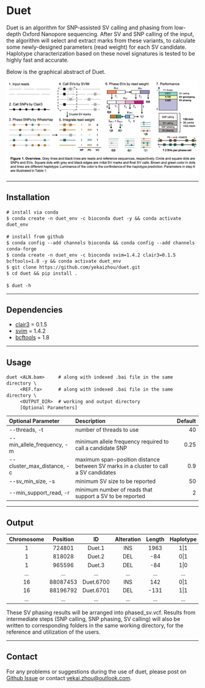 # Duet

Duet is an algorithm for SNP-assisted SV calling and phasing from low-depth Oxford Nanopore sequencing. After SV and SNP calling of the input, the algorithm will select and extract marks from these variants, to calculate some newly-designed parameters (read weight) for each SV candidate. Haplotype characterization based on these novel signatures is tested to be highly fast and accurate.

Below is the graphical abstract of Duet.

![](docs/duet_graphical_abstract.png)

---
## Installation

    # install via conda
    $ conda create -n duet_env -c bioconda duet -y && conda activate duet_env

    # install from github
    $ conda config --add channels bioconda && conda config --add channels conda-forge
    $ conda create -n duet_env -c bioconda svim=1.4.2 clair3=0.1.5 bcftools=1.8 -y && conda activate duet_env
    $ git clone https://github.com/yekaizhou/duet.git
    $ cd duet && pip install .
    
    $ duet -h

---
## Dependencies

- [clair3](https://github.com/HKU-BAL/Clair3) = 0.1.5
- [svim](https://github.com/eldariont/svim) = 1.4.2
- [bcftools](https://anaconda.org/bioconda/bcftools) = 1.8

---
## Usage

    duet <ALN.bam>     # along with indexed .bai file in the same directory \
         <REF.fa>      # along with indexed .bai file in the same directory \
         <OUTPUT_DIR>  # working and output directory
         [Optional Parameters]

| Optional Parameter | Description | Default |
| :------------ |:---------------|-------------:|
|--threads, -t|number of threads to use|40|
|--min_allele_frequency, -m|minimum allele frequency required to call a candidate SNP|0.25|
|--cluster_max_distance, -c|maximum span-position distance between SV marks in a cluster to call a SV candidates|0.9|
|--sv_min_size, -s|minimum SV size to be reported|50|
|--min_support_read, -r|minimum number of reads that support a SV to be reported|2|

---
## Output
   
| Chromosome | Position | ID | Alteration | Length | Haplotype | Phase Set |
|:---:|:---:|:---:|:---:|:---:|:---:|:---:|
|1|724801|Duet.1|INS|1963|1\|1|639244|
|1|818028|Duet.2|DEL|-84|0\|1|639244|
|1|965596|Duet.3|DEL|-84|1\|0|639244|
|...|...|...|...|...|...|...|
|16|88087453|Duet.6700|INS|142|0\|1|85189772|
|16|88196792|Duet.6701|DEL|-131|1\|1|85189772|
|...|...|...|...|...|...|...|
    
These SV phasing results will be arranged into phased_sv.vcf. Results from intermediate steps (SNP calling, SNP phasing, SV calling) will also be written to corresponding folders in the same working directory, for the reference and utilization of the users.

---
## Contact

For any problems or suggestions during the use of duet, please post on [Github Issue](https://github.com/yekaizhou/duet/issues) or contact yekai.zhou@outlook.com.
